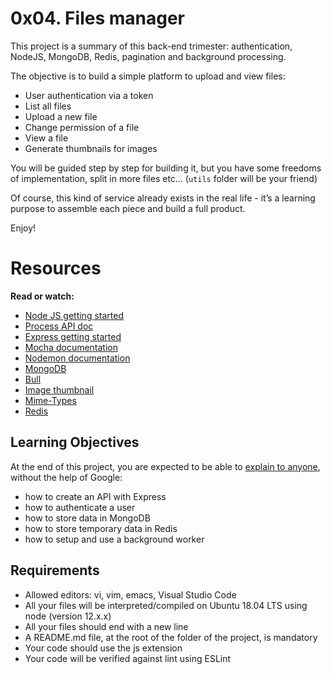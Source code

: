 # 0x04. Files manager

This project is a summary of this back-end trimester: authentication, NodeJS, MongoDB, Redis, pagination and background processing.

The objective is to build a simple platform to upload and view files:

  - User authentication via a token
  - List all files
  - Upload a new file
  - Change permission of a file
  - View a file
  - Generate thumbnails for images

You will be guided step by step for building it, but you have some freedoms of implementation, split in more files etc… (`utils` folder will be your friend)

Of course, this kind of service already exists in the real life - it’s a learning purpose to assemble each piece and build a full product.

Enjoy!

# Resources

__Read or watch:__

  - [Node JS getting started](https://nodejs.org/en/learn/getting-started/introduction-to-nodejs)
  - [Process API doc](https://node.readthedocs.io/en/latest/api/process/)
  - [Express getting started](https://expressjs.com/en/starter/installing.html)
  - [Mocha documentation](https://mochajs.org/)
  - [Nodemon documentation](https://github.com/remy/nodemon#nodemon)
  - [MongoDB](https://github.com/mongodb/node-mongodb-native)
  - [Bull](https://github.com/OptimalBits/bull)
  - [Image thumbnail](https://www.npmjs.com/package/image-thumbnail)
  - [Mime-Types](https://www.npmjs.com/package/mime-types)
  - [Redis](https://github.com/redis/node-redis)

## Learning Objectives

At the end of this project, you are expected to be able to [explain to anyone](https://fs.blog/feynman-learning-technique/), without the help of Google:

  - how to create an API with Express
  - how to authenticate a user
  - how to store data in MongoDB
  - how to store temporary data in Redis
  - how to setup and use a background worker

## Requirements

  - Allowed editors: vi, vim, emacs, Visual Studio Code
  - All your files will be interpreted/compiled on Ubuntu 18.04 LTS using node (version 12.x.x)
  - All your files should end with a new line
  - A README.md file, at the root of the folder of the project, is mandatory
  - Your code should use the js extension
  - Your code will be verified against lint using ESLint
